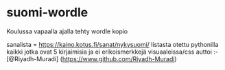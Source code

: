 # suomi-wordle
Koulussa vapaalla ajalla tehty wordle kopio 

sanalista = https://kaino.kotus.fi/sanat/nykysuomi/
listasta otettu pythonilla kaikki jotka ovat 5 kirjaimisia ja ei erikoismerkkejä
visuaaleissa/css auttoi :- [@Riyadh-Muradi] (https://www.github.com/Riyadh-Muradi)
